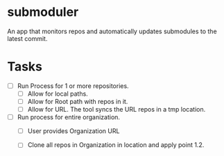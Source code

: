 # submoduler
An app that monitors repos and automatically updates submodules to the latest commit.

# Tasks

- [ ] Run Process for 1 or more repositories.
  - [ ] Allow for local paths.
  - [ ] Allow for Root path with repos in it.
  - [ ] Allow for URL. The tool syncs the URL repos in a tmp location. 
- [ ] Run process for entire organization.
  - [ ] User provides Organization URL
  - [ ] Clone all repos in Organization in location and apply point 1.2.
   
